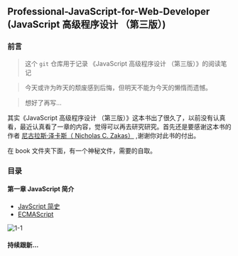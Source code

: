 ## Professional-JavaScript-for-Web-Developer (JavaScript 高级程序设计 （第三版）)
### 前言
> 这个 `git` 仓库用于记录 《JavaScript 高级程序设计 （第三版）》的阅读笔记

> 今天或许为昨天的颓废感到后悔，但明天不能为今天的懒惰而遗憾。

> 想好了再写...

其实《JavaScript 高级程序设计 （第三版）》这本书出了很久了，以前没有认真看，最近认真看了一章的内容，觉得可以再去研究研究。首先还是要感谢这本书的作者 [尼古拉斯·泽卡斯（ Nicholas C. Zakas）](https://github.com/nzakas) ,谢谢你对此书的付出。

在 book 文件夹下面，有一个神秘文件，需要的自取。

### 目录

#### 第一章  JavaScript 简介
* [JavScript 简史](https://github.com/KuangPF/Professional-JavaScript-for-Web-Developer/tree/master/doc/Chapter01/javascript-brief-history.md)
* [ECMAScript](https://github.com/KuangPF/Professional-JavaScript-for-Web-Developer/tree/master/doc/Chapter01/ecmascript.md)

![1-1](https://github.com/KuangPF/Professional-JavaScript-for-Web-Developer/tree/master/img/Chapter01/1-1.png)
#### 持续跟新...